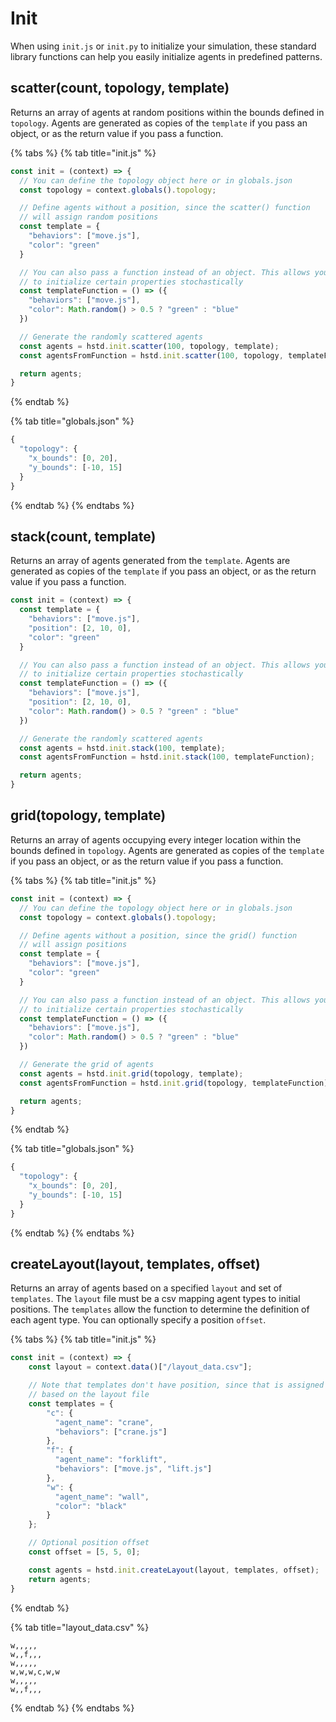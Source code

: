# Init

When using `init.js` or `init.py` to initialize your simulation, these standard library functions can help you easily initialize agents in predefined patterns.

## scatter\(count, topology, template\)

Returns an array of agents at random positions within the bounds defined in `topology`. Agents are generated as copies of the `template` if you pass an object, or as the return value if you pass a function.

{% tabs %}
{% tab title="init.js" %}
```javascript
const init = (context) => {
  // You can define the topology object here or in globals.json
  const topology = context.globals().topology;

  // Define agents without a position, since the scatter() function
  // will assign random positions
  const template = {
    "behaviors": ["move.js"],
    "color": "green"
  }

  // You can also pass a function instead of an object. This allows your agents
  // to initialize certain properties stochastically
  const templateFunction = () => ({
    "behaviors": ["move.js"],
    "color": Math.random() > 0.5 ? "green" : "blue"
  })

  // Generate the randomly scattered agents
  const agents = hstd.init.scatter(100, topology, template);
  const agentsFromFunction = hstd.init.scatter(100, topology, templateFunction);

  return agents;
}
```
{% endtab %}

{% tab title="globals.json" %}
```javascript
{
  "topology": {
    "x_bounds": [0, 20],
    "y_bounds": [-10, 15]
  }
}
```
{% endtab %}
{% endtabs %}

## stack\(count, template\)

Returns an array of agents generated from the `template`. Agents are generated as copies of the `template` if you pass an object, or as the return value if you pass a function.

```javascript
const init = (context) => {
  const template = {
    "behaviors": ["move.js"],
    "position": [2, 10, 0],
    "color": "green"
  }

  // You can also pass a function instead of an object. This allows your agents
  // to initialize certain properties stochastically
  const templateFunction = () => ({
    "behaviors": ["move.js"],
    "position": [2, 10, 0],
    "color": Math.random() > 0.5 ? "green" : "blue"
  })

  // Generate the randomly scattered agents
  const agents = hstd.init.stack(100, template);
  const agentsFromFunction = hstd.init.stack(100, templateFunction);

  return agents;
}
```

## grid\(topology, template\)

Returns an array of agents occupying every integer location within the bounds defined in `topology`. Agents are generated as copies of the `template` if you pass an object, or as the return value if you pass a function.

{% tabs %}
{% tab title="init.js" %}
```javascript
const init = (context) => {
  // You can define the topology object here or in globals.json
  const topology = context.globals().topology;

  // Define agents without a position, since the grid() function
  // will assign positions
  const template = {
    "behaviors": ["move.js"],
    "color": "green"
  }

  // You can also pass a function instead of an object. This allows your agents
  // to initialize certain properties stochastically
  const templateFunction = () => ({
    "behaviors": ["move.js"],
    "color": Math.random() > 0.5 ? "green" : "blue"
  })

  // Generate the grid of agents
  const agents = hstd.init.grid(topology, template);
  const agentsFromFunction = hstd.init.grid(topology, templateFunction);

  return agents;
}
```
{% endtab %}

{% tab title="globals.json" %}
```javascript
{
  "topology": {
    "x_bounds": [0, 20],
    "y_bounds": [-10, 15]
  }
}
```
{% endtab %}
{% endtabs %}

## createLayout\(layout, templates, offset\)

Returns an array of agents based on a specified `layout` and set of `templates`. The `layout` file must be a csv mapping agent types to initial positions. The `templates` allow the function to determine the definition of each agent type. You can optionally specify a position `offset`.

{% tabs %}
{% tab title="init.js" %}
```javascript
const init = (context) => {
    const layout = context.data()["/layout_data.csv"];

    // Note that templates don't have position, since that is assigned
    // based on the layout file
    const templates = {
        "c": {
          "agent_name": "crane",
          "behaviors": ["crane.js"]
        },
        "f": {
          "agent_name": "forklift",
          "behaviors": ["move.js", "lift.js"]
        },
        "w": {
          "agent_name": "wall",
          "color": "black"
        }
    };

    // Optional position offset
    const offset = [5, 5, 0];

    const agents = hstd.init.createLayout(layout, templates, offset);
    return agents;
}
```
{% endtab %}

{% tab title="layout\_data.csv" %}
```text
w,,,,,
w,,f,,,
w,,,,,
w,w,w,c,w,w
w,,,,,
w,,f,,,
```
{% endtab %}
{% endtabs %}

